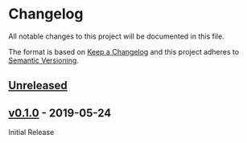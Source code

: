 # Changelog
All notable changes to this project will be documented in this file.

The format is based on [Keep a Changelog](http://keepachangelog.com/en/1.0.0/)
and this project adheres to [Semantic Versioning](http://semver.org/spec/v2.0.0.html).

## [Unreleased]

## [v0.1.0] - 2019-05-24

Initial Release

[Unreleased]: https://github.com/pangeo-data/intake-stac/compare/master...develop
[v0.1.1]: https://github.com/pangeo-data/intake-stac/compare/0.1.0...v0.1.1
[v0.1.0]: https://github.com/pangeo-data/intake-stac/tree/0.1.0